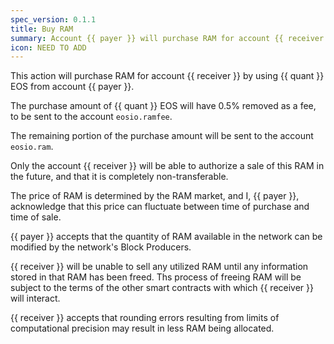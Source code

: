```yaml
---
spec_version: 0.1.1
title: Buy RAM
summary: Account {{ payer }} will purchase RAM for account {{ receiver }} using {{ quant }} EOS as payment
icon: NEED TO ADD
---
```


This action will purchase RAM for account {{ receiver }} by using {{ quant }} EOS from account {{ payer }}.

The purchase amount of {{ quant }} EOS will have 0.5% removed as a fee, to be sent to the account `eosio.ramfee`.

The remaining portion of the purchase amount will be sent to the account `eosio.ram`.

Only the account {{ receiver }} will be able to authorize a sale of this RAM in the future, and that it is completely non-transferable.

The price of RAM is determined by the RAM market, and I, {{ payer }}, acknowledge that this price can fluctuate between time of purchase and time of sale.

{{ payer }} accepts that the quantity of RAM available in the network can be modified by the network's Block Producers.

{{ receiver }} will be unable to sell any utilized RAM until any information stored in that RAM has been freed. Ths process of freeing RAM will be subject to the terms of the other smart contracts with which {{ receiver }} will interact.

{{ receiver }} accepts that rounding errors resulting from limits of computational precision may result in less RAM being allocated.
